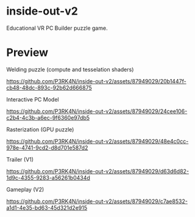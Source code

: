 # inside-out-v2

Educational VR PC Builder puzzle game.

# Preview

Welding puzzle (compute and tesselation shaders)

https://github.com/P3RK4N/inside-out-v2/assets/87949029/20b1447f-cb48-48dc-893c-92b62d666875

Interactive PC Model

https://github.com/P3RK4N/inside-out-v2/assets/87949029/24cee106-c2b4-4c3b-a6ec-9f6360e97db5

Rasterization (GPU puzzle)

https://github.com/P3RK4N/inside-out-v2/assets/87949029/48e4c0cc-978e-4741-9cd2-d8d701e587d2

Trailer (V1)

https://github.com/P3RK4N/inside-out-v2/assets/87949029/d63d6d82-1d9c-4355-9283-a56261b0434d

Gameplay (V2)

https://github.com/P3RK4N/inside-out-v2/assets/87949029/c7ae8532-a1d1-4e35-bd63-45d321d2e915

